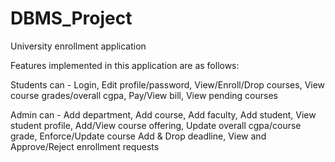 # DBMS_Project
University enrollment application

Features implemented in this application are as follows:

Students can - Login, Edit profile/password, View/Enroll/Drop courses, View course grades/overall cgpa, Pay/View bill, View pending courses

Admin can - Add department, Add course, Add faculty, Add student, View student profile, Add/View course offering, Update overall cgpa/course grade, Enforce/Update course Add & Drop deadline, View and Approve/Reject enrollment requests

